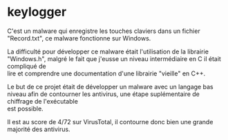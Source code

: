 # keylogger
C'est un malware qui enregistre les touches claviers dans un fichier "Record.txt", ce malware fonctionne sur Windows.  

La difficulté pour développer ce malware était l'utilisation de la librairie "Windows.h", malgré le fait que j'eusse un niveau intermédiaire en C il était compliqué de  
lire et comprendre une documentation d'une librairie "vieille" en C++.  

Le but de ce projet était de développer un malware avec un langage bas niveau afin de contourner les antivirus, une étape suplémentaire de chiffrage de l'exécutable  
est possible.  

Il est au score de 4/72 sur VirusTotal, il contourne donc bien une grande majorité des antivirus.  

